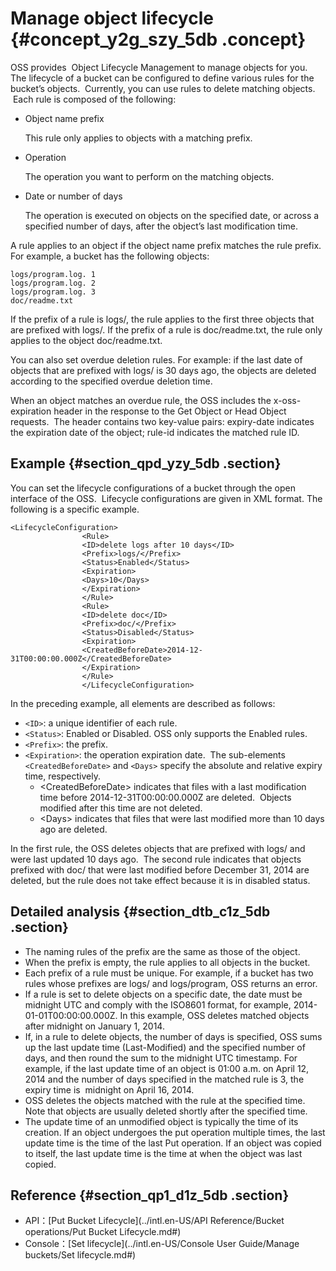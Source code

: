 # Manage object lifecycle {#concept_y2g_szy_5db .concept}

OSS provides  Object Lifecycle Management to manage objects for you. The lifecycle of a bucket can be configured to define various rules for the bucket’s objects.  Currently, you can use rules to delete matching objects.   Each rule is composed of the following:

-   Object name prefix

    This rule only applies to objects with a matching prefix.

-   Operation

    The operation you want to perform on the matching objects.

-   Date or number of days

    The operation is executed on objects on the specified date, or across a specified number of days, after the object’s last modification time.


A rule applies to an object if the object name prefix matches the rule prefix. For example, a bucket has the following objects:

```
logs/program.log. 1
logs/program.log. 2
logs/program.log. 3
doc/readme.txt
```

If the prefix of a rule is logs/, the rule applies to the first three objects that are prefixed with logs/. If the prefix of a rule is doc/readme.txt, the rule only applies to the object doc/readme.txt.

You can also set overdue deletion rules. For example: if the last date of objects that are prefixed with logs/ is 30 days ago, the objects are deleted according to the specified overdue deletion time.

When an object matches an overdue rule, the OSS includes the x-oss-expiration header in the response to the Get Object or Head Object requests.  The header contains two key-value pairs: expiry-date indicates the expiration date of the object; rule-id indicates the matched rule ID.

## Example {#section_qpd_yzy_5db .section}

You can set the lifecycle configurations of a bucket through the open interface of the OSS.  Lifecycle configurations are given in XML format. The following is a specific example.

```
<LifecycleConfiguration>
                <Rule>
                <ID>delete logs after 10 days</ID>
                <Prefix>logs/</Prefix>
                <Status>Enabled</Status>
                <Expiration>
                <Days>10</Days>
                </Expiration>
                </Rule>
                <Rule>
                <ID>delete doc</ID>
                <Prefix>doc/</Prefix>
                <Status>Disabled</Status>
                <Expiration>
                <CreatedBeforeDate>2014-12-31T00:00:00.000Z</CreatedBeforeDate>
                </Expiration>
                </Rule>
                </LifecycleConfiguration>
```

In the preceding example, all elements are described as follows:

-   `<ID>`: a unique identifier of each rule.
-   `<Status>`: Enabled or Disabled. OSS only supports the Enabled rules.
-   `<Prefix>`: the prefix.
-   `<Expiration>`: the operation expiration date.  The sub-elements `<CreatedBeforeDate>` and `<Days>` specify the absolute and relative expiry time, respectively.
    -   <CreatedBeforeDate\> indicates that files with a last modification time before 2014-12-31T00:00:00.000Z are deleted.  Objects modified after this time are not deleted.
    -   <Days\> indicates that files that were last modified more than 10 days ago are deleted.

In the first rule, the OSS deletes objects that are prefixed with logs/ and were last updated 10 days ago.  The second rule indicates that objects prefixed with doc/ that were last modified before December 31, 2014 are deleted, but the rule does not take effect because it is in disabled status.

## Detailed analysis {#section_dtb_c1z_5db .section}

-   The naming rules of the prefix are the same as those of the object.
-   When the prefix is empty, the rule applies to all objects in the bucket.
-   Each prefix of a rule must be unique. For example, if a bucket has two rules whose prefixes are logs/ and logs/program, OSS returns an error.
-   If a rule is set to delete objects on a specific date, the date must be midnight UTC and comply with the ISO8601 format, for example, 2014-01-01T00:00:00.000Z. In this example, OSS deletes matched objects after midnight on January 1, 2014.
-   If, in a rule to delete objects, the number of days is specified, OSS sums up the last update time \(Last-Modified\) and the specified number of days, and then round the sum to the midnight UTC timestamp. For example, if the last update time of an object is 01:00 a.m. on April 12, 2014 and the number of days specified in the matched rule is 3, the expiry time is  midnight on April 16, 2014.
-   OSS deletes the objects matched with the rule at the specified time.  Note that objects are usually deleted shortly after the specified time.
-   The update time of an unmodified object is typically the time of its creation. If an object undergoes the put operation multiple times, the last update time is the time of the last Put operation. If an object was copied to itself, the last update time is the time at when the object was last copied.

## Reference {#section_qp1_d1z_5db .section}

-   API：[Put Bucket Lifecycle](../intl.en-US/API Reference/Bucket operations/Put Bucket Lifecycle.md#)
-   Console：[Set lifecycle](../intl.en-US/Console User Guide/Manage buckets/Set lifecycle.md#)

